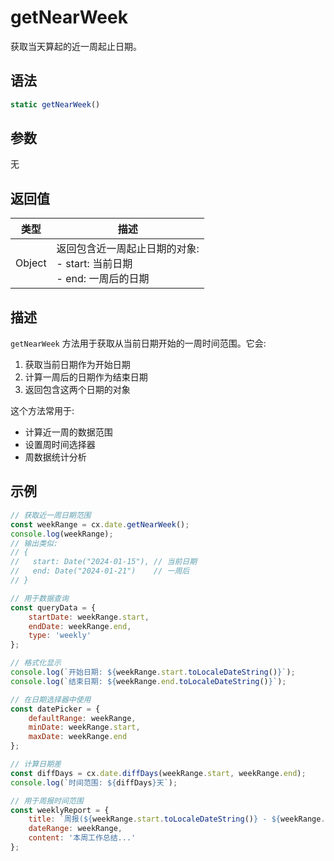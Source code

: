 # getNearWeek

获取当天算起的近一周起止日期。

## 语法

```javascript
static getNearWeek()
```

## 参数
无

## 返回值

| 类型 | 描述 |
|------|------|
| Object | 返回包含近一周起止日期的对象:<br>- start: 当前日期<br>- end: 一周后的日期 |

## 描述

`getNearWeek` 方法用于获取从当前日期开始的一周时间范围。它会:

1. 获取当前日期作为开始日期
2. 计算一周后的日期作为结束日期
3. 返回包含这两个日期的对象

这个方法常用于:
- 计算近一周的数据范围
- 设置周时间选择器
- 周数据统计分析

## 示例

```javascript
// 获取近一周日期范围
const weekRange = cx.date.getNearWeek();
console.log(weekRange);
// 输出类似: 
// { 
//   start: Date("2024-01-15"), // 当前日期
//   end: Date("2024-01-21")    // 一周后
// }

// 用于数据查询
const queryData = {
    startDate: weekRange.start,
    endDate: weekRange.end,
    type: 'weekly'
};

// 格式化显示
console.log(`开始日期: ${weekRange.start.toLocaleDateString()}`);
console.log(`结束日期: ${weekRange.end.toLocaleDateString()}`);

// 在日期选择器中使用
const datePicker = {
    defaultRange: weekRange,
    minDate: weekRange.start,
    maxDate: weekRange.end
};

// 计算日期差
const diffDays = cx.date.diffDays(weekRange.start, weekRange.end);
console.log(`时间范围: ${diffDays}天`);

// 用于周报时间范围
const weeklyReport = {
    title: `周报(${weekRange.start.toLocaleDateString()} - ${weekRange.end.toLocaleDateString()})`,
    dateRange: weekRange,
    content: '本周工作总结...'
};
``` 